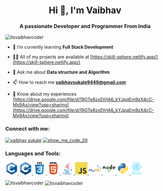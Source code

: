 <h1 align="center">Hi 👋, I'm Vaibhav</h1>
<h3 align="center">A passionate Developer and Programmer From India</h3>

<p align="left"> <img src="https://komarev.com/ghpvc/?username=itsvaibhavcoder&label=Profile%20views&color=0e75b6&style=flat" alt="itsvaibhavcoder" /> </p>

- 🌱 I’m currently learning **Full Stack Development**

- 👨‍💻 All of my projects are available at [https://skill-sphere.netlify.app/](https://skill-sphere.netlify.app/)

- 💬 Ask me about **Data structure and Algorithm**

- 📫 How to reach me **vaibhavsukale9449@gmail.com**

- 📄 Know about my experiences [https://drive.google.com/file/d/19GTe8zxEtHA6_kYJpqEm9zX4cC-Mx9Ax/view?usp=sharing](https://drive.google.com/file/d/19GTe8zxEtHA6_kYJpqEm9zX4cC-Mx9Ax/view?usp=sharing)

<h3 align="left">Connect with me:</h3>
<p align="left">
<a href="https://linkedin.com/in/vaibhav sukale" target="blank"><img align="center" src="https://raw.githubusercontent.com/rahuldkjain/github-profile-readme-generator/master/src/images/icons/Social/linked-in-alt.svg" alt="vaibhav sukale" height="30" width="40" /></a>
<a href="https://www.leetcode.com/show_me_code_29" target="blank"><img align="center" src="https://raw.githubusercontent.com/rahuldkjain/github-profile-readme-generator/master/src/images/icons/Social/leet-code.svg" alt="show_me_code_29" height="30" width="40" /></a>
</p>

<h3 align="left">Languages and Tools:</h3>
<p align="left"> <a href="https://www.cprogramming.com/" target="_blank" rel="noreferrer"> <img src="https://raw.githubusercontent.com/devicons/devicon/master/icons/c/c-original.svg" alt="c" width="40" height="40"/> </a> <a href="https://www.w3schools.com/cpp/" target="_blank" rel="noreferrer"> <img src="https://raw.githubusercontent.com/devicons/devicon/master/icons/cplusplus/cplusplus-original.svg" alt="cplusplus" width="40" height="40"/> </a> <a href="https://www.w3schools.com/css/" target="_blank" rel="noreferrer"> <img src="https://raw.githubusercontent.com/devicons/devicon/master/icons/css3/css3-original-wordmark.svg" alt="css3" width="40" height="40"/> </a> <a href="https://www.w3.org/html/" target="_blank" rel="noreferrer"> <img src="https://raw.githubusercontent.com/devicons/devicon/master/icons/html5/html5-original-wordmark.svg" alt="html5" width="40" height="40"/> </a> <a href="https://www.java.com" target="_blank" rel="noreferrer"> <img src="https://raw.githubusercontent.com/devicons/devicon/master/icons/java/java-original.svg" alt="java" width="40" height="40"/> </a> <a href="https://developer.mozilla.org/en-US/docs/Web/JavaScript" target="_blank" rel="noreferrer"> <img src="https://raw.githubusercontent.com/devicons/devicon/master/icons/javascript/javascript-original.svg" alt="javascript" width="40" height="40"/> </a> <a href="https://www.mysql.com/" target="_blank" rel="noreferrer"> <img src="https://raw.githubusercontent.com/devicons/devicon/master/icons/mysql/mysql-original-wordmark.svg" alt="mysql" width="40" height="40"/> </a> <a href="https://nodejs.org" target="_blank" rel="noreferrer"> <img src="https://raw.githubusercontent.com/devicons/devicon/master/icons/nodejs/nodejs-original-wordmark.svg" alt="nodejs" width="40" height="40"/> </a> <a href="https://www.python.org" target="_blank" rel="noreferrer"> <img src="https://raw.githubusercontent.com/devicons/devicon/master/icons/python/python-original.svg" alt="python" width="40" height="40"/> </a> <a href="https://reactjs.org/" target="_blank" rel="noreferrer"> <img src="https://raw.githubusercontent.com/devicons/devicon/master/icons/react/react-original-wordmark.svg" alt="react" width="40" height="40"/> </a> </p>

<p><img align="left" src="https://github-readme-stats.vercel.app/api/top-langs?username=itsvaibhavcoder&show_icons=true&locale=en&layout=compact" alt="itsvaibhavcoder" /></p>

<p>&nbsp;<img align="center" src="https://github-readme-stats.vercel.app/api?username=itsvaibhavcoder&show_icons=true&locale=en" alt="itsvaibhavcoder" /></p>
